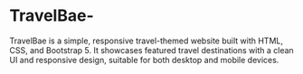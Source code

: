 # TravelBae-
TravelBae is a simple, responsive travel-themed website built with HTML, CSS, and Bootstrap 5. It showcases featured travel destinations with a clean UI and responsive design, suitable for both desktop and mobile devices.
